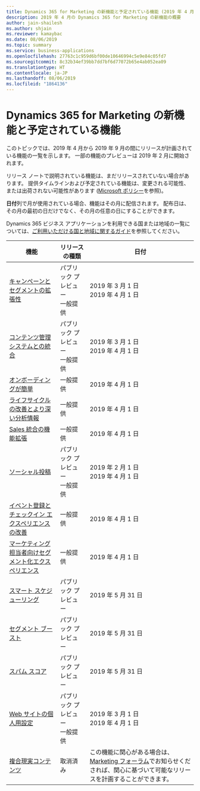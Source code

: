 ```yaml
---
title: Dynamics 365 for Marketing の新機能と予定されている機能 (2019 年 4 月)
description: 2019 年 4 月の Dynamics 365 for Marketing の新機能の概要
author: jain-shailesh
ms.author: shjain
ms.reviewer: kamaybac
ms.date: 08/06/2019
ms.topic: summary
ms.service: business-applications
ms.openlocfilehash: 27763c1c959d6bf00de10646994c5e9e84c05fd7
ms.sourcegitcommit: 8c32b34ef39bb7dd7bf6d77072b65e4ab052ea09
ms.translationtype: HT
ms.contentlocale: ja-JP
ms.lasthandoff: 08/06/2019
ms.locfileid: "1864136"
---
```

# <a name="whats-new-and-planned-for-dynamics-365-for-marketing"></a>Dynamics 365 for Marketing の新機能と予定されている機能

このトピックでは、2019 年 4 月から 2019 年 9 月の間にリリースが計画されている機能の一覧を示します。 一部の機能のプレビューは 2019 年 2 月に開始されます。   

リリース ノートで説明されている機能は、まだリリースされていない場合があります。 提供タイムラインおよび予定されている機能は、変更される可能性、または出荷されない可能性があります ([Microsoft ポリシー](https://go.microsoft.com/fwlink/p/?linkid=2007332)を参照)。

**日付**列で月が使用されている場合、機能はその月に配信されます。 配布日は、その月の最初の日だけでなく、その月の任意の日にすることができます。

Dynamics 365 ビジネス アプリケーションを利用できる国または地域の一覧については、[ご利用いただける国と地域に関するガイド](https://aka.ms/dynamics_365_international_availability_deck)を参照してください。

| 機能                                                                           | リリースの種類         | 日付 |
|-----------------------------------------------------------------------------------|----------------------|----------------------|
| [キャンペーンとセグメントの拡張性](extensibility-campaigns-segments.md)          | パブリック&nbsp;プレビュー<br>一般提供&nbsp; | 2019 年 3 月 1 日<br>2019 年 4 月 1 日         |
| [コンテンツ管理システムとの統合](integration-content-management-systems.md)        | パブリック&nbsp;プレビュー<br>一般提供&nbsp; | 2019 年 3 月 1 日<br>2019 年 4 月 1 日  |
| [オンボーディングが簡単](easy-onboarding.md)                                             | 一般提供 | 2019 年 4 月 1 日         |
| [ライフサイクルの改善とより深い分析情報](lifecycle-enhancements-deeper-insights.md)   | 一般提供 | 2019 年 4 月 1 日        |
| [Sales 統合の機能拡張](addtojourney.md)                                             | 一般提供 | 2019 年 4 月 1 日         |
| [ソーシャル投稿](linkedin-social-posting.md)                              | パブリック プレビュー<br>一般提供| 2019 年 2 月 1 日<br>2019 年 4 月 1 日           |
| [イベント登録とチェックイン エクスペリエンスの改善](customized-event-registration.md)  | 一般提供 | 2019 年 4 月 1 日         |
| [マーケティング担当者向けセグメント化エクスペリエンス](marketer-centric-segmentation-experience.md) | 一般提供 | 2019 年 4 月 1 日         |
| [スマート スケジューリング](email-scheduling-recommendation.md) | パブリック プレビュー | 2019 年 5 月 31 日 |
| [セグメント ブースト](segment-boost.md) | パブリック プレビュー | 2019 年 5 月 31 日 |
| [スパム スコア](spam-score-prediction-emails.md) | パブリック プレビュー | 2019 年 5 月 31 日 |
| [Web サイトの個人用設定](website-personalization.md)                                  | パブリック&nbsp;プレビュー<br>一般提供&nbsp;       | 2019 年 3 月 1 日 <br> 2019 年 4 月 1 日          |
| [複合現実コンテンツ](mixed-reality-content.md)                                  | 取消済み       | この機能に関心がある場合は、[Marketing フォーラム](https://community.dynamics.com/365/marketing/f/dynamics-365-for-marketing-forum)でお知らせくだされば、関心に基づいて可能なリリースを計画することができます。             |
